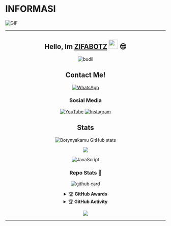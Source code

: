 # INFORMASI


<img align="center" fit="fill" alt="GIF" src="https://media.giphy.com/media/836HiJc7pgzy8iNXCn/giphy.gif" />

<div align="center">

---
## Hello, Im [ZIFABOTZ](https://instagram.com/zalfapontianak?igshid=YmMyMTA2M2Y=) <img src="https://github.com/TheDudeThatCode/TheDudeThatCode/blob/master/Assets/Hi.gif" width="29px"> :sunglasses:

<p align="center">
  <img src="http://readme-typing-svg.herokuapp.com?color=%230B80F7&center=true&vCenter=true&multiline=false&lines=Hello+there!.;My+name+is+Fangz Ganz;Learning++JavaScript.;jangan+bully+saia%2C++Bwang+%3A).;Thank+you+for+your+attention." alt="budii">
</p>

## Contact Me!
[![WhatsApp](https://img.shields.io/badge/WhatsApp-25D366?style=for-the-badge&logo=whatsapp&logoColor=white)](https://wa.me/6288215689772)

### Sosial Media
[![YouTube](https://img.shields.io/badge/FANGZ-red?style=for-the-badge&logo=youtube&logoColor=white)](tiktok.com/@fangzjb)
[![Instagram](https://img.shields.io/badge/FANGZ-black?style=for-the-badge&logo=instagram&logoColor=white)](https://instagram.com/zalfapontianak?igshid=YmMyMTA2M2Y=)

## Stats
![Botynyakamu GitHub stats](https://github-readme-stats.vercel.app/api?username=Botynyakamu&show_icons=true&theme=radical)
<p align="center"><a href="https://github.com/Kangsad01"><img src="https://github-readme-stats.vercel.app/api/top-langs/?username=Botynyakamu&theme=radical&layout=compact"></a></p>
<img alt="JavaScript" src="https://img.shields.io/badge/javascript%20-%23323330.svg?&style=for-the-badge&logo=javascript&logoColor=%23F7DF1E"/>

### Repo Stats 🔭
![github card](https://github-readme-stats.vercel.app/api/pin/?username=Botynyakamu&repo=bot-md&theme=dark)


<details>
    <summary>&#127942 <b>GitHub Awards</b></summary><br/>

![Github Trophy](https://github-profile-trophy.vercel.app/?username=Botynyakamu)

</details>

<details>
    <summary>&#127942 <b>GitHub Activity</b></summary><br/>

![Metrics](https://metrics.lecoq.io/Botynyakamu?template=classic&repositories.forks=true&languages=1&languages.colors=github&languages.threshold=0%25&config.timezone=Asia%2Fpontianak)

</details> 

![](https://visitor-badge.glitch.me/badge?page_id=Botynyakamu)

---



